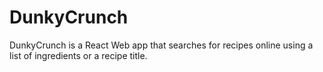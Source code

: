 # DunkyCrunch
DunkyCrunch is a React Web app that searches for recipes online using a list of ingredients or a recipe title.

